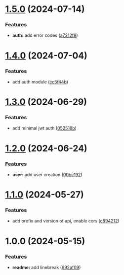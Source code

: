 # [1.5.0](https://github.com/RomanDeveloperGit/story-app-backend/compare/v1.4.0...v1.5.0) (2024-07-14)


### Features

* **auth:** add error codes ([a7212f9](https://github.com/RomanDeveloperGit/story-app-backend/commit/a7212f9a7041dc5cace93065a886bcb5a81b613c))

# [1.4.0](https://github.com/RomanDeveloperGit/story-app-backend/compare/v1.3.0...v1.4.0) (2024-07-04)


### Features

* add auth module ([cc5f44b](https://github.com/RomanDeveloperGit/story-app-backend/commit/cc5f44b5c82419ba55eac242ca90e1ad28cab0ef))

# [1.3.0](https://github.com/RomanDeveloperGit/story-app-backend/compare/v1.2.0...v1.3.0) (2024-06-29)


### Features

* add minimal jwt auth ([052518b](https://github.com/RomanDeveloperGit/story-app-backend/commit/052518b843c2727e6bf901a147bc50cdaa0cbff7))

# [1.2.0](https://github.com/RomanDeveloperGit/story-app-backend/compare/v1.1.0...v1.2.0) (2024-06-24)


### Features

* **user:** add user creation ([00bc192](https://github.com/RomanDeveloperGit/story-app-backend/commit/00bc192257136e1883ae5ac422aad99d4de2f1c5))

# [1.1.0](https://github.com/RomanDeveloperGit/story-app-backend/compare/v1.0.0...v1.1.0) (2024-05-27)


### Features

* add prefix and version of api, enable cors ([c694212](https://github.com/RomanDeveloperGit/story-app-backend/commit/c69421261262f9f5a61880e0b4d83ebc1c5b40fe))

# 1.0.0 (2024-05-15)


### Features

* **readme:** add linebreak ([692af09](https://github.com/RomanDeveloperGit/story-app-backend/commit/692af09e4c4895ece813f23913bdc90a0a105e2b))
